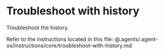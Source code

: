 # Troubleshoot with history

Troubleshoot the history.

Refer to the instructions located in this file:
@.agents/.agent-os/instructions/core/troubleshoot-with-history.md